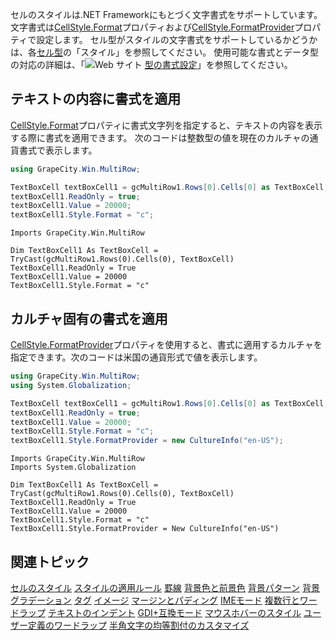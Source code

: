 セルのスタイルは.NET Frameworkにもとづく文字書式をサポートしています。文字書式は[CellStyle.Format](gcdocsite__documentlink?toc-item-id=228c6694-4e3c-4ee1-b9db-ab5de5756d1b)プロパティおよび[CellStyle.FormatProvider](gcdocsite__documentlink?toc-item-id=b3a1cd11-bab3-4178-a46e-14ea3d19a2f8)プロパティで設定します。
セル型がスタイルの文字書式をサポートしているかどうかは、各[セル型](gcdocsite__documentlink?toc-item-id=53F8B81B-EF95-42E6-B7E8-1E7438C9CF39)の「スタイル」を参照してください。
使用可能な書式とデータ型の対応の詳細は、「![Web サイト](/DOCUMENT_SITE_LINK_PREFIX_HERE/document-site-files/images/f148c511-6e98-4b55-9904-150a375d5825/images/web.png) [型の書式設定](http://msdn.microsoft.com/ja-jp/library/fbxft59x.aspx)」を参照してください。

## テキストの内容に書式を適用

[CellStyle.Format](gcdocsite__documentlink?toc-item-id=228c6694-4e3c-4ee1-b9db-ab5de5756d1b)プロパティに書式文字列を指定すると、テキストの内容を表示する際に書式を適用できます。
次のコードは整数型の値を現在のカルチャの通貨書式で表示します。
```csharp
using GrapeCity.Win.MultiRow;

TextBoxCell textBoxCell1 = gcMultiRow1.Rows[0].Cells[0] as TextBoxCell;
textBoxCell1.ReadOnly = true;
textBoxCell1.Value = 20000;
textBoxCell1.Style.Format = "c";
```

```vbnet
Imports GrapeCity.Win.MultiRow

Dim TextBoxCell1 As TextBoxCell = TryCast(gcMultiRow1.Rows(0).Cells(0), TextBoxCell)
TextBoxCell1.ReadOnly = True
TextBoxCell1.Value = 20000
TextBoxCell1.Style.Format = "c"
```

## カルチャ固有の書式を適用

[CellStyle.FormatProvider](gcdocsite__documentlink?toc-item-id=b3a1cd11-bab3-4178-a46e-14ea3d19a2f8)プロパティを使用すると、書式に適用するカルチャを指定できます。次のコードは米国の通貨形式で値を表示します。
```csharp
using GrapeCity.Win.MultiRow;
using System.Globalization;

TextBoxCell textBoxCell1 = gcMultiRow1.Rows[0].Cells[0] as TextBoxCell;
textBoxCell1.ReadOnly = true;
textBoxCell1.Value = 20000;
textBoxCell1.Style.Format = "c";
textBoxCell1.Style.FormatProvider = new CultureInfo("en-US");
```

```vbnet
Imports GrapeCity.Win.MultiRow
Imports System.Globalization

Dim TextBoxCell1 As TextBoxCell = TryCast(gcMultiRow1.Rows(0).Cells(0), TextBoxCell)
TextBoxCell1.ReadOnly = True
TextBoxCell1.Value = 20000
TextBoxCell1.Style.Format = "c"
TextBoxCell1.Style.FormatProvider = New CultureInfo("en-US")
```

## 関連トピック

[セルのスタイル](gcdocsite__documentlink?toc-item-id=0659dda6-b828-4148-a42a-71244a85690c)
[スタイルの適用ルール](gcdocsite__documentlink?toc-item-id=7bd4c3f5-3a4b-47d1-a04d-c6b0eb34b77e)
[罫線](gcdocsite__documentlink?toc-item-id=1f3aedd3-7f2e-404f-9b1c-a035fb3a0028)
[背景色と前景色](gcdocsite__documentlink?toc-item-id=659c8f82-913c-4151-ac57-5489df055fff)
[背景パターン](gcdocsite__documentlink?toc-item-id=890081a2-3af9-4359-8697-d49b65dfe284)
[背景グラデーション](gcdocsite__documentlink?toc-item-id=2e54d2f0-6317-4fce-a74e-8b763f3f2f10)
[タグ](gcdocsite__documentlink?toc-item-id=fb73f7b0-aae0-43fa-aacd-4a74f84fa16a)
[イメージ](gcdocsite__documentlink?toc-item-id=7ccdf46e-326e-4f4f-a097-051ad2700b6e)
[マージンとパディング](gcdocsite__documentlink?toc-item-id=a9f06eec-b225-4b07-826e-f14a1e77d6ca)
[IMEモード](gcdocsite__documentlink?toc-item-id=7fcbd91a-83ac-4f84-b8dc-a9061553177d)
[複数行とワードラップ](gcdocsite__documentlink?toc-item-id=b113b6cb-598e-48a9-917e-8eec48db994b)
[テキストのインデント](gcdocsite__documentlink?toc-item-id=122eb1b4-e5f2-48d3-ab7c-a0249190a034)
[GDI+互換モード](gcdocsite__documentlink?toc-item-id=9b34fee2-3101-44f6-8e71-6cd80cca6a4d)
[マウスホバーのスタイル](gcdocsite__documentlink?toc-item-id=048b62a5-4dee-44f2-85de-b20c61c8c644)
[ユーザー定義のワードラップ](gcdocsite__documentlink?toc-item-id=1e2c91d2-750e-44f1-bc8f-05d6c9729caf)
[半角文字の均等割付のカスタマイズ](gcdocsite__documentlink?toc-item-id=5a7efb6e-2090-42a0-b4ca-026b541f2de9)